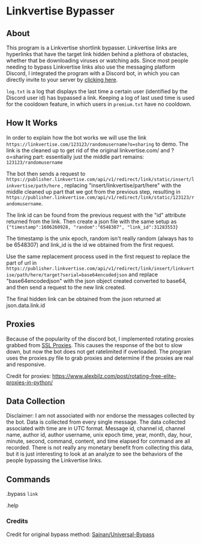 # Linkvertise Bypasser

## About

This program is a Linkvertise shortlink bypasser. Linkvertise links are hyperlinks that have the target link hidden behind a plethora of obstacles, whether that be downloading viruses or watching ads. Since most people needing to bypass Linkvertise links also use the messaging platform Discord, I integrated the program with a Discord bot, in which you can directly invite to your server by [clicking here](https://discord.com/api/oauth2/authorize?client_id=811339635950485546&permissions=8&scope=bot).

`log.txt` is a log that displays the last time a certain user (identified by the Discord user id) has bypassed a link. Keeping a log of last used time is used for the cooldown feature, in which users in `premium.txt` have no cooldown.

## How It Works

In order to explain how the bot works we will use the link `https://linkvertise.com/123123/randomusername?o=sharing` to demo. The link is the cleaned up to get rid of the original linkvertise.com/ and ?o=sharing part: essentially just the middle part remains: `123123/randomusername`

The bot then sends a request to ` https://publisher.linkvertise.com/api/v1/redirect/link/static/insert/linkvertise/path/here` , replacing "insert/linkvertise/part/here" with the middle cleaned up part that we got from the previous step, resulting in `https://publisher.linkvertise.com/api/v1/redirect/link/static/123123/randomusername`.

The link id can be found from the previous request with the "id" attribute returned from the link. Then create a json file with the same setup as `{"timestamp":1606260928, "random":"6548307", "link_id":31283553}`

The timestamp is the unix epoch, random isn't really random (always has to be 6548307) and link_id is the id we obtained from the first request.

Use the same replacement process used in the first request to replace the part of url in `https://publisher.linkvertise.com/api/v1/redirect/link/insert/linkvertise/path/here/target?serial=base64encodedjson` and replace "base64encodedjson" with the json object created converted to base64, and then send a request to the new link created.

The final hidden link can be obtained from the json returned at json.data.link.id

## Proxies

Because of the popularity of the discord bot, I implemented rotating proxies grabbed from [SSL Proxies](https://sslproxies.org/). This causes the response of the bot to slow down, but now the bot does not get ratelimited if overloaded. The program uses the proxies.py file to grab proxies and determine if the proxies are real and responsive.

Credit for proxies: https://www.alexbilz.com/post/rotating-free-elite-proxies-in-python/

## Data Collection

Disclaimer: I am not associated with nor endorse the messages collected by the bot. Data is collected from every single message. The data collected associated with time are in UTC format. Message id, channel id, channel name, author id, author username, unix epoch time, year, month, day, hour, minute, second, command, content, and time elapsed for command are all recorded. There is not really any monetary benefit from collecting this data, but it is just interesting to look at an analyze to see the behaviors of the people bypassing the Linkvertise links.

## Commands

.bypass `link`

.help

### Credits

Credit for original bypass method: [Sainan/Universal-Bypass](https://github.com/Sainan/Universal-Bypass)
